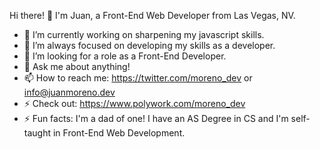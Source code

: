 Hi there! 👋
I'm Juan, a Front-End Web Developer from Las Vegas, NV. 

- 🔭 I’m currently working on sharpening my javascript skills. 
- 🌱 I’m always focused on developing my skills as a developer.
- 👯 I’m looking for a role as a Front-End Developer.
- 💬 Ask me about anything!
- 📫 How to reach me: https://twitter.com/moreno_dev or info@juanmoreno.dev
- ⚡ Check out: https://www.polywork.com/moreno_dev
- ⚡ Fun facts: I'm a dad of one! I have an AS Degree in CS and I'm self-taught in Front-End Web Development.

